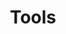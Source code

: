 ---
ee_id: '4238'
site: '1'
type: '2'
long_id: 2014-034 Tools
url: 2014-034-tools
year: '2014'
medium: Foam pool noodles, bluetooth earpieces
commission:
add_credit:
dims: 140 cm x variable width x variable depth
pitch:
ps:
live_url:
related:
title: Tools
youtube:
imgs: |-
  tools-2014-034-detail-Heart-01-database-SM.jpg
  tools-2014-034-full-Heart-01-database-SM.jpg
subheading:
year2: '2014'
download:
add_credits:
related_code:
! '':
layout: things-i-made
---